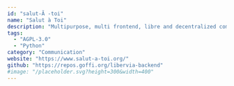 ```yaml
---
id: "salut-Ã -toi"
name: "Salut à Toi"
description: "Multipurpose, multi frontend, libre and decentralized communication tool."
tags:
  - "AGPL-3.0"
  - "Python"
category: "Communication"
website: "https://www.salut-a-toi.org/"
github: "https://repos.goffi.org/libervia-backend"
#image: "/placeholder.svg?height=300&width=400"
---
```



